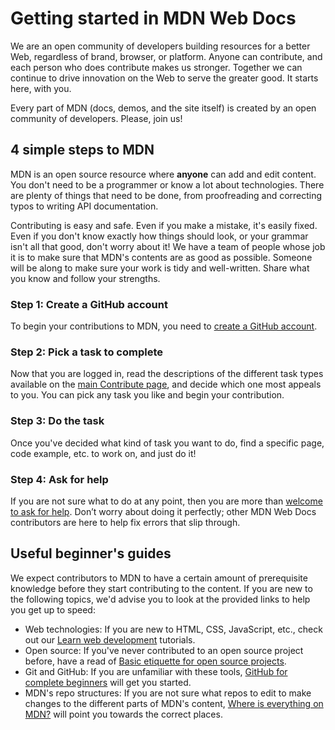 # Getting started in MDN Web Docs

We are an open community of developers building resources for a better Web, regardless of brand, browser, or platform. Anyone can contribute, and each person who does contribute makes us stronger. Together we can continue to drive innovation on the Web to serve the greater good. It starts here, with you.

Every part of MDN (docs, demos, and the site itself) is created by an open community of developers. Please, join us!

## 4 simple steps to MDN
 
MDN is an open source resource where **anyone** can add and edit content. You don't need to be a programmer or know a lot about technologies. There are plenty of things that need to be done, from proofreading and correcting typos to writing API documentation.

Contributing is easy and safe. Even if you make a mistake, it's easily fixed. Even if you don't know exactly how things should look, or your grammar isn't all that good, don't worry about it! We have a team of people whose job it is to make sure that MDN's contents are as good as possible. Someone will be along to make sure your work is tidy and well-written. Share what you know and follow your strengths.

### Step 1: Create a GitHub account

To begin your contributions to MDN, you need to [create a GitHub account](https://github.com/mdn/content/#setup).

### Step 2: Pick a task to complete

Now that you are logged in, read the descriptions of the different task types available on the [main Contribute page](../../index.md#ways-to-contribute), and decide which one most appeals to you. You can pick any task you like and begin your contribution.

### Step 3: Do the task

Once you've decided what kind of task you want to do, find a specific page, code example, etc. to work on, and just do it!

### Step 4: Ask for help

If you are not sure what to do at any point, then you are more than [welcome to ask for help](../../index.md#get-in-touch). Don’t worry about doing it perfectly; other MDN Web Docs contributors are here to help fix errors that slip through.

## Useful beginner's guides

We expect contributors to MDN to have a certain amount of prerequisite knowledge
before they start contributing to the content. If you are new to the following
topics, we'd advise you to look at the provided links to help you get up to
speed:

- Web technologies: If you are new to HTML, CSS, JavaScript, etc., check out our [Learn web development](/en-US/docs/Learn) tutorials.
- Open source: If you've never contributed to an open source project before, have a read of [Basic etiquette for open source projects](/en-US/docs/MDN/Contribute/Open_source_etiquette).
- Git and GitHub: If you are unfamiliar with these tools, [GitHub for complete beginners](/en-US/docs/MDN/Contribute/GitHub_beginners) will get you started.
- MDN's repo structures: If you are not sure what repos to edit to make changes to the different parts of MDN's content, [Where is everything on MDN?](/en-US/docs/MDN/Contribute/Where_is_everything) will point you towards the correct places.
